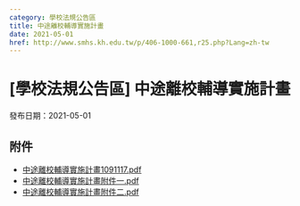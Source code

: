 ```yaml
---
category: 學校法規公告區
title: 中途離校輔導實施計畫
date: 2021-05-01
href: http://www.smhs.kh.edu.tw/p/406-1000-661,r25.php?Lang=zh-tw
---
```


# [學校法規公告區] 中途離校輔導實施計畫

發布日期：2021-05-01

<div><div></div><div></div></div>

## 附件

- [中途離校輔導實施計畫1091117.pdf](https://www.smhs.kh.edu.tw/var/file/0/1000/attach/79/pta_117_4760758_46242.pdf)
- [中途離校輔導實施計畫附件一.pdf](https://www.smhs.kh.edu.tw/var/file/0/1000/attach/79/pta_118_5752589_46242.pdf)
- [中途離校輔導實施計畫附件二.pdf](https://www.smhs.kh.edu.tw/var/file/0/1000/attach/79/pta_119_3264657_46242.pdf)

